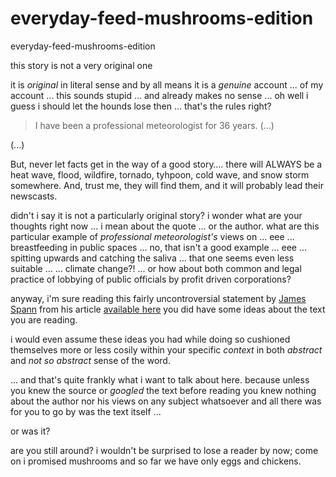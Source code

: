 # everyday-feed-mushrooms-edition
everyday-feed-mushrooms-edition

this story is not a very original one

it is *original* in literal sense and by all means it is a *genuine* account ... of my account ... this sounds stupid ... and already makes no sense ... oh well i guess i should let the hounds lose then ... that's the rules right?

>I have been a professional meteorologist for 36 years. (...)
>
(...)
>
But, never let facts get in the way of a good story…. there will ALWAYS be a heat wave, flood, wildfire, tornado, tyhpoon, cold wave, and snow storm somewhere. And, trust me, they will find them, and it will probably lead their newscasts.

didn't i say it is not a particularly original story? i wonder what are your thoughts right now ... i mean about the  quote ... or the author. what are this particular example of *professional meteorologist's*  views on ... eee ... breastfeeding in public spaces ... no, that isn't a good example ... eee ... spitting upwards and catching the saliva ... that one seems even less suitable ...  ... climate change?! ... or how about both common and legal practice of lobbying of public officials by profit driven corporations?

anyway, i'm sure reading this fairly uncontroversial statement by [James Spann](https://medium.com/@spann) from his article [available here](https://medium.com/@spann/the-age-of-disinformation-98d55837d7d9) you did have some ideas about the text you are reading.

i would even assume these ideas you had while doing so cushioned themselves more or less cosily within your specific *context* in both *abstract* and *not so abstract* sense of the word.

... and that's quite frankly what i want to talk about here. because unless you knew the source or *googled* the text before reading you knew nothing about the author nor his views on any subject whatsoever and all there was for you to go by was the text itself ...

or was it?

are you still around? i wouldn't be surprised to lose a reader by now; come on i promised mushrooms and so far we have only eggs and chickens.
